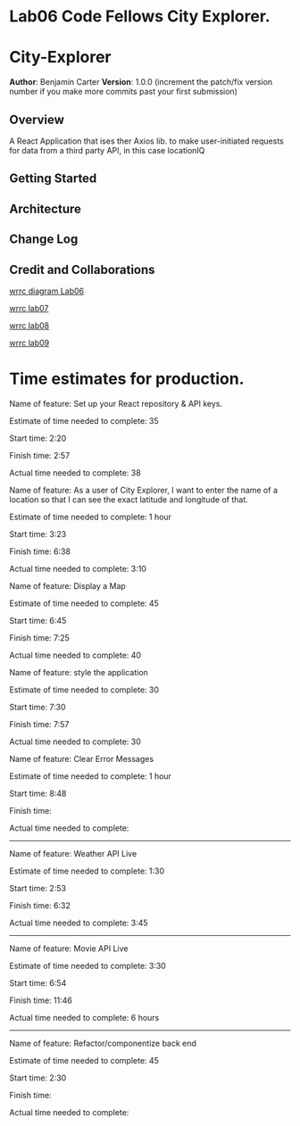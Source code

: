 # Lab06 Code Fellows City Explorer.

# City-Explorer

**Author**: Benjamin Carter
**Version**: 1.0.0 (increment the patch/fix version number if you make more commits past your first submission)

## Overview
A React Application that ises ther Axios lib. to make user-initiated requests for data from a third party API, in this case locationIQ

## Getting Started
<!-- What are the steps that a user must take in order to build this app on their own machine and get it running? -->

## Architecture
<!-- Provide a detailed description of the application design. What technologies (languages, libraries, etc) you're using, and any other relevant design information. -->

## Change Log
<!-- Use this area to document the iterative changes made to your application as each feature is successfully implemented. Use time stamps. Here's an example:

01-01-2001 4:59pm - Application now has a fully-functional express server, with a GET route for the location resource. -->

## Credit and Collaborations
<!-- Give credit (and a link) to other people or resources that helped you build this application. -->


[wrrc diagram Lab06](./public/mrrcdiagram.jpeg)

[wrrc lab07](./public/lab07_8.jpg)

[wrrc lab08](./public/Lab07_8.jpeg)

[wrrc lab09](./public/Lab09.jpeg)

# Time estimates for production.

Name of feature: Set up your React repository & API keys.

Estimate of time needed to complete: 35

Start time: 2:20

Finish time: 2:57

Actual time needed to complete: 38


Name of feature: As a user of City Explorer, I want to enter the name of a location so that I can see the exact latitude and longitude of that.

Estimate of time needed to complete: 1 hour

Start time: 3:23

Finish time: 6:38

Actual time needed to complete: 3:10


Name of feature: Display a Map

Estimate of time needed to complete: 45

Start time: 6:45

Finish time: 7:25

Actual time needed to complete: 40


Name of feature: style the application

Estimate of time needed to complete: 30

Start time: 7:30

Finish time: 7:57

Actual time needed to complete: 30


Name of feature: Clear Error Messages

Estimate of time needed to complete: 1 hour

Start time: 8:48

Finish time: 

Actual time needed to complete: 

_____________________________________
Name of feature: Weather API Live

Estimate of time needed to complete: 1:30

Start time: 2:53

Finish time: 6:32

Actual time needed to complete: 3:45
_____________________________________
Name of feature: Movie API Live

Estimate of time needed to complete: 3:30

Start time: 6:54

Finish time: 11:46

Actual time needed to complete: 6 hours

_____________________________________
Name of feature: Refactor/componentize back end

Estimate of time needed to complete: 45

Start time: 2:30

Finish time: 

Actual time needed to complete: 

